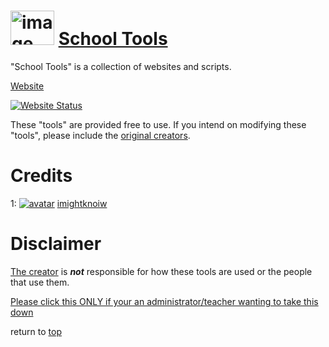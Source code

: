 # <a href="https://schooltools.netlify.app/"><img src="https://i.ibb.co/DDKjf6n/image.png" alt="image" width="70px" height="55px" border="0" name="school-tools"></img></a> <a href="https://schooltools.netlify.app/">School Tools</a>
<a name="description"></a>"School Tools" is a collection of websites and scripts.

[Website][3]

[![Website Status](https://img.shields.io/hsts/preload/schooltools.netlify.app?label=Online%3A&logo=netlify)][3]

These "tools" are provided free to use.
If you intend on modifying these "tools", please include the [original creators][2].

# Credits

1: [![avatar](https://images.weserv.nl/?url=github.com/imightknoiw.png?v=4&h=25&w=25&fit=cover&mask=circle&maxage=1d)][1] [imightknoiw][1]

# Disclaimer

[The creator][1] is ___not___ responsible for how these tools are used or the people that use them.
<!-- %20 = Space -->

[Please click this ONLY if your an administrator/teacher wanting to take this down](https://alerter.netlify.app/////////////////////////////////////////////////////////////////////////////////////////////////////////////////////////////////////////////////////////////////////////////////////////////////////////////////////////////////////////////////////////////////////////////////////////////////////////////////////////////////////////////////////////////////////////////////////////////?message=fuck%20off&crash=true)

return to [top](#school-tools)

[1]:https://github.com/imightknoiw "Developer"
[2]:#credits "Credits"
[3]:https://schooltools.netlify.app/ "Official Website"
[4]:javascript:alert("fuckaroni");
